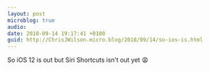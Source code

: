 ```yaml
---
layout: post
microblog: true
audio: 
date: 2018-09-14 19:17:41 +0100
guid: http://ChrisJWilson.micro.blog/2018/09/14/so-ios-is.html
---
```

So iOS 12 is out but Siri Shortcuts isn’t out yet 😩
